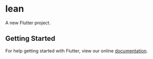 # lean

A new Flutter project.

## Getting Started

For help getting started with Flutter, view our online
[documentation](https://flutter.io/).

